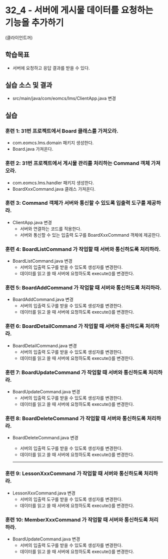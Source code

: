 # 32_4 - 서버에 게시물 데이터를 요청하는 기능을 추가하기
(클라이언트꺼)

## 학습목표

- 서버에 요청하고 응답 결과를 받을 수 있다.

## 실습 소스 및 결과

- src/main/java/com/eomcs/lms/ClientApp.java 변경

## 실습  

### 훈련 1: 31번 프로젝트에서 Board 클래스를 가져오라.

- com.eomcs.lms.domain 패키지 생성한다.
- Board.java 가져온다.

### 훈련 2: 31번 프로젝트에서 게시물 관리를 처리하는 Command 객체 가져오라.

- com.eomcs.lms.handler 패키지 생성한다.
- BoardXxxCommand.java 클래스 가져온다. 

### 훈련 3: Command 객체가 서버와 통신할 수 있도록 입출력 도구를 제공하라.

- ClientApp.java 변경
  - 서버와 연결하는 코드를 적용한다.
  - 서버와 통신할 수 있는 입출력 도구를 BoardXxxCommand 객체에 제공한다.
  
### 훈련 4: BoardListCommand 가 작업할 때 서버와 통신하도록 처리하라.

- BoardListCommand.java 변경
  - 서버의 입출력 도구를 받을 수 있도록 생성자를 변경한다.
  - 데이터를 읽고 쓸 때 서버에 요청하도록 execute()를 변경한다.

### 훈련 5: BoardAddCommand 가 작업할 때 서버와 통신하도록 처리하라.

- BoardAddCommand.java 변경
  - 서버의 입출력 도구를 받을 수 있도록 생성자를 변경한다.
  - 데이터를 읽고 쓸 때 서버에 요청하도록 execute()를 변경한다.

### 훈련 6: BoardDetailCommand 가 작업할 때 서버와 통신하도록 처리하라.

- BoardDetailCommand.java 변경
  - 서버의 입출력 도구를 받을 수 있도록 생성자를 변경한다.
  - 데이터를 읽고 쓸 때 서버에 요청하도록 execute()를 변경한다.
  
### 훈련 7: BoardUpdateCommand 가 작업할 때 서버와 통신하도록 처리하라.

- BoardUpdateCommand.java 변경
  - 서버의 입출력 도구를 받을 수 있도록 생성자를 변경한다.
  - 데이터를 읽고 쓸 때 서버에 요청하도록 execute()를 변경한다.
  
### 훈련 8: BoardDeleteCommand 가 작업할 때 서버와 통신하도록 처리하라.

- BoardDeleteCommand.java 변경
  - 서버의 입출력 도구를 받을 수 있도록 생성자를 변경한다.
  - 데이터를 읽고 쓸 때 서버에 요청하도록 execute()를 변경한다.
  
  ---
### 훈련 9: LessonXxxCommand 가 작업할 때 서버와 통신하도록 처리하라.

- LessonXxxCommand.java 변경
  - 서버의 입출력 도구를 받을 수 있도록 생성자를 변경한다.
  - 데이터를 읽고 쓸 때 서버에 요청하도록 execute()를 변경한다.
  
### 훈련 10: MemberXxxCommand 가 작업할 때 서버와 통신하도록 처리하라.

- BoardUpdateCommand.java 변경
  - 서버의 입출력 도구를 받을 수 있도록 생성자를 변경한다.
  - 데이터를 읽고 쓸 때 서버에 요청하도록 execute()를 변경한다.
  
  
  
